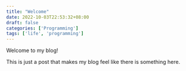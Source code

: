 ```yaml
---
title: "Welcome"
date: 2022-10-03T22:53:32+08:00
draft: false
categories: ['Programming']
tags: ['life', 'programming']
---
```


Welcome to my blog!

This is just a post that makes my blog feel like there is something here.
